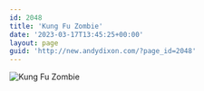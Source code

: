 ```yaml
---
id: 2048
title: 'Kung Fu Zombie'
date: '2023-03-17T13:45:25+00:00'
layout: page
guid: 'http://new.andydixon.com/?page_id=2048'
---
```


![Kung Fu Zombie](https://i0.wp.com/assets.g8x2.ldn.idrivee2-23.com/posters/Kung%20Fu%20Zombie%2001.jpg?w=1200&ssl=1 "Kung Fu Zombie")